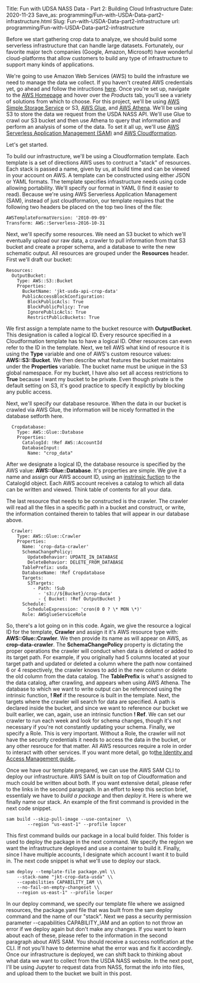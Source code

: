 Title: Fun with UDSA NASS Data - Part 2: Building Cloud Infrastructure
Date: 2020-11-23
Save_as: programming/Fun-with-USDA-Data-part2-infrastructure.html
Slug: Fun-with-USDA-Data-part2-infrastructure
url: programming/Fun-with-USDA-Data-part2-infrastructure

Before we start gathering crop data to analyze, we should build some serverless infrastructure that can handle large datasets. Fortunately, our favorite major tech companies (Google, Amazon, Microsoft) have wonderful cloud-platforms that allow customers to build any type of infrastructure to support many kinds of applications.

We're going to use Amazon Web Services (AWS) to build the infrasture we need to manage the data we collect. If you haven't created AWS credentials yet, go ahead and follow the intructions <a href="https://portal.aws.amazon.com/billing/signup#/start" class="inlinelink">here</a>. Once you're set up, navigate to the <a href="https://aws.amazon.com" class="inlinelink">AWS Homepage</a> and hover over the *Products* tab, you'll see a variety of solutions from which to choose. For this project, we'll be using <a href="https://aws.amazon.com/s3" class="inlinelink">AWS Simple Storage Service</a> or S3, <a href="https://aws.amazon.com/glue/?nc2=h_ql_prod_an_glu&whats-new-cards.sort-by=item.additionalFields.postDateTime&whats-new-cards.sort-order=desc" class="inlinelink">AWS Glue</a>, and <a href="https://aws.amazon.com/athena/?nc2=h_ql_prod_an_ath&whats-new-cards.sort-by=item.additionalFields.postDateTime&whats-new-cards.sort-order=desc" class="inlinelink">AWS Athena</a>. We'll be using S3 to store the data we request from the USDA NASS API. We'll use Glue to crawl our S3 bucket and then use Athena to query that information and perform an analysis of some of the data. To set it all up, we'll use <a href="https://docs.aws.amazon.com/serverless-application-model/?id=docs_gateway" class="inlinelink">AWS Serverless Application Management (SAM)</a> and <a href="https://aws.amazon.com/cloudformation/?nc2=h_ql_prod_mg_cfA" class="inlinelink">AWS Cloudformation</a>.

Let's get started.

To build our infrastructure, we'll be using a Cloudformation template. Each template is a set of directions AWS uses to contruct a "stack" of resources. Each stack is passed a name, given by us, at build time and can be viewed in your account on AWS. A template can be constructed using either JSON or YAML formats. The template specifies infrastructure needs using code allowing portability. We'll specify our format in YAML (I find it easier to read). Because we're using AWS Serverless Application Management (SAM), instead of just cloudformation, our template requires that the following two headers be placed on the top two lines of the file:
<pre class="setpre">
<code class="aws-infrastructure-code"><span class="infra-variable">AWSTemplateFormatVersion</span><span class="colon">:</span><span class="infra-string-value"> '2010-09-09'</span>
<span class="infra-variable">Transform</span><span class="colon">:</span><span class="infra-noq-string-value"> AWS::Serverless-2016-10-31</span></code>
</pre>
Next, we'll specify some resources. We need an S3 bucket to which we'll eventually upload our raw data, a crawler to pull information from that S3 bucket and create a proper schema, and a database to write the new schematic output. All resources are grouped under the **Resources** header. First we'll draft our bucket:
<pre class="setpre">
<code class="aws-infrastructure-code"><span class="infra-variable">Resources</span><span class="colon">:</span>
  <span class="infra-variable">OutputBucket</span><span class="colon">:</span>
    <span class="infra-variable">Type</span><span class="colon">:</span><span class="infra-noq-string-value"> AWS::S3::Bucket</span>
    <span class="infra-variable">Properties</span><span class="colon">:</span>
      <span class="infra-variable">BucketName</span><span class="colon">:</span><span class="infra-string-value"> 'jkt-usda-api-crop-data'</span>
      <span class="infra-variable">PublicAccessBlockConfiguration</span><span class="colon">:</span>
        <span class="infra-variable">BlockPublicAcls</span><span class="colon">:</span><span class="infra-noq-string-value"> True</span>
        <span class="infra-variable">BlockPublicPolicy</span><span class="colon">:</span><span class="infra-noq-string-value"> True</span>
        <span class="infra-variable">IgnorePublicAcls</span><span class="colon">:</span><span class="infra-noq-string-value"> True</span>
        <span class="infra-variable">RestrictPublicBuckets</span><span class="colon">:</span><span class="infra-noq-string-value"> True</span></code>
</pre>
We first assign a template name to the bucket resource with **OutputBucket**. This designation is called a logical ID. Every resource specified in a Cloudformation template has to have a logical ID. Other resources can even refer to the ID in the template. Next, we tell AWS what kind of resource it is using the **Type** variable and one of AWS's custom resource values: **AWS::S3::Bucket**. We then describe what features the bucket maintains under the **Properties** variable. The bucket name must be unique in the S3 global namespace. For my bucket, I have also set all access restrictions to **True** because I want my bucket to be private. Even though private is the default setting on S3, it's good practice to specify it explictly by blocking any public access.

Next, we'll specify our database resource. When the data in our bucket is crawled via AWS Glue, the information will be nicely formatted in the database setforth here. 
<pre class="setpre">
<code class="aws-infrastructure-code">  <span class="infra-variable">Cropdatabase</span><span class="colon">:</span>
    <span class="infra-variable">Type</span><span class="colon">:</span><span class="infra-noq-string-value"> AWS::Glue::Database</span>
    <span class="infra-variable">Properties</span><span class="colon">:</span>
      <span class="infra-variable">CatalogId</span><span class="colon">:</span><span class="aws-intrinsic-func"> !Ref</span><span class="infra-noq-string-value"> AWS::AccountId </span>
      <span class="infra-variable">DatabaseInput</span><span class="colon">:</span>
        <span class="infra-variable">Name</span><span class="colon">:</span><span class="infra-string-value"> "crop_data"</span></code>
</pre>
After we designate a logical ID, the database resource is specified by the AWS value: **AWS::Glue::Database**. It's properties are simple. We give it a name and assign our AWS account ID, using an <a href="https://docs.aws.amazon.com/AWSCloudFormation/latest/UserGuide/intrinsic-function-reference-ref.html" class="inlinelink">instrinsic fuction</a> to the CatalogId object. Each AWS account receives a catalog to which all data can be written and viewed. Think table of contents for all your data.

The last resource that needs to be constructed is the crawler. The crawler will read all the files in a specific path in a bucket and construct, or write, the information contained therein to tables that will appear in our database above.
<pre class="setpre">
<code class="aws-infrastructure-code">  <span class="infra-variable">Crawler</span><span class="colon">:</span>
    <span class="infra-variable">Type</span><span class="colon">:</span><span class="infra-noq-string-value"> AWS::Glue::Crawler</span>
    <span class="infra-variable">Properties</span><span class="colon">:</span>
      <span class="infra-variable">Name</span><span class="colon">:</span><span class="infra-string-value"> 'crop-data-crawler' </span>
      <span class="infra-variable">SchemaChangePolicy</span><span class="colon">:</span>
        <span class="infra-variable">UpdateBehavior</span><span class="colon">:</span><span class="infra-noq-string-value"> UPDATE_IN_DATABASE</span>
        <span class="infra-variable">DeleteBehavior</span><span class="colon">:</span><span class="infra-noq-string-value"> DELETE_FROM_DATABASE</span>
      <span class="infra-variable">TablePrefix</span><span class="colon">:</span><span class="infra-noq-string-value"> usda_</span>
      <span class="infra-variable">DatabaseName</span><span class="colon">:</span><span class="aws-intrinsic-func"> !Ref</span><span class="infra-noq-string-value"> Cropdatabase</span>
      <span class="infra-variable">Targets</span><span class="colon">:</span>
        <span class="infra-variable">S3Targets</span><span class="colon">:</span>
          <span class="infra-list-dash">-</span><span class="infra-variable"> Path</span><span class="colon">:</span><span class="aws-intrinsic-func"> !Sub</span>
            <span class="infra-list-dash">-</span><span class="infra-string-value"> 's3://${Bucket}/crop-data'</span>
            <span class="infra-list-dash">-</span><span class="colon"> { </span><span class="infra-variable">Bucket</span><span class="colon">:</span><span class="infra-noq-string-value"> !Ref OutputBucket</span><span class="colon"> }</span>
      <span class="infra-variable">Schedule</span><span class="colon">:</span>
        <span class="infra-variable">ScheduleExpression</span><span class="colon">:</span><span class="infra-string-value"> 'cron(0 0 ? \* MON \*)'</span>
      <span class="infra-variable">Role</span><span class="colon">:</span><span class="infra-noq-string-value"> AWSglueServiceRole</span></code>
</pre>
So, there's a lot going on in this code. Again, we give the resource a logical ID for the template, **Crawler** and assign it it's AWS resource type with: **AWS::Glue::Crawler**. We then provide its name as will appear on AWS, as **crop-data-crawler**. The **SchemaChangePolicy** property is dictating the proper operations the crawler will conduct when data is deleted or added to its target path. For example, if you originally had 5 columns located at your target path and updated or deleted a column where the path now contained 6 or 4 respectively, the crawler knows to add in the new column or delete the old column from the data catalog. The **TablePrefix** is what's assigned to the data catalog, after crawling, and appears when using AWS Athena. The database to which we want to write output can be referenced using the intrinsic function, **\! Ref** if the resource is built in the template. Next, the targets where the crawler will search for data are specified. A path is declared inside the bucket, and since we want to reference our bucket we built earlier, we can, again, use an intrinsic function **\! Ref**. We can set our crawler to run each week and look for schema changes, though it's not necessary if you're not constantly updating your schema. Finally, we specify a Role. This is very important. Without a Role, the crawler will not have the security credentials it needs to access the data in the bucket, or any other resrouce for that matter. All AWS resources require a role in order to interact with other services. If you want more detail, go to<a href="https://docs.aws.amazon.com/IAM/latest/UserGuide/id_roles.html" class="inlinelink">the Identity and Access Management guide.</a>.

Once we have our template prepared, we can use the AWS SAM CLI to deploy our infrastructure. AWS SAM is built on top of Cloudformation and much could be written about both. If you want extensive detail, please refer to the links in the second paragraph. In an effort to keep this section brief, essentialy we have to *build a package* and then *deploy* it. Here is where we finally name our stack. An example of the first command is provided in the next code snippet.
<pre class="setpre">
<code class="aws-infrastructure-code"><span class="commandline-code">sam build --skip-pull-image --use-container  \\</span>
		<span class="commandline-code">--region "us-east-1" --profile lopcer</span></code>
</pre>
This first command builds our package in a local build folder. This folder is used to deploy the package in the next command. We specify the region we want the infrastructure deployed and use a container to build it. Finally, since I have multiple accounts, I designate which account I want it to build in. The next code snippet is what we'll use to deploy our stack.
<pre class="setpre">
<code class="aws-infrastructure-code"><span class="commandline-code">sam deploy --template-file package.yml \\</span>
	<span class="commandline-code">--stack-name "jkt-crop-data-usda" \\</span>
	<span class="commandline-code">--capabilities CAPABILITY_IAM \\</span>
	<span class="commandline-code">--no-fail-on-empty-changeset \\</span> 
	<span class="commandline-code">--region us-east-1" --profile locper</span></code>
</pre>
In our deploy command, we specify our template file where we assigned resources, the package.yaml file that was built from the sam deploy command and the name of our "stack". Next we pass a security permission parameter --capabilities CAPABILITY_IAM and an option to not throw an error if we deploy again but don't make any changes. If you want to learn about each of these, please refer to the information in the second paragraph about AWS SAM. You should receive a success notification at the CLI. If not you'll have to determine what the error was and fix it accordingly. Once our infrastructure is deployed, we can shift back to thinking about what data we want to collect from the USDA NASS website. In the next post, I'll be using Jupyter to request data from NASS, format the info into files, and upload them to the bucket we built in this post. 




